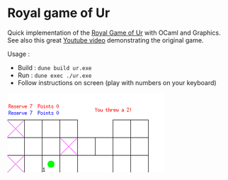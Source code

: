 # Royal game of Ur

Quick implementation of the [Royal Game of Ur](https://en.wikipedia.org/wiki/Royal_Game_of_Ur) with OCaml and Graphics.  
See also this great [Youtube video](https://www.youtube.com/watch?v=WZskjLq040I) demonstrating the original game.

Usage :

- Build : `dune build ur.exe`
- Run : `dune exec ./ur.exe`
- Follow instructions on screen (play with numbers on your keyboard)

![animated demonstration](screen.gif)
